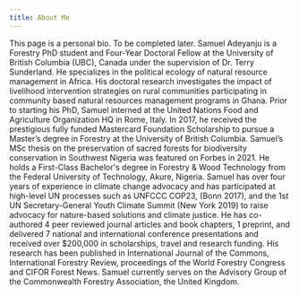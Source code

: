 ```yaml
---
title: About Me
---
```

This page is a personal bio. To be completed later.
Samuel Adeyanju is a Forestry PhD student and Four-Year Doctoral Fellow at the University of British Columbia (UBC), Canada under the supervision of Dr. Terry Sunderland. He specializes in the political ecology of natural resource management in Africa. His doctoral research investigates the impact of livelihood intervention strategies on rural communities participating in community based natural resources management programs in Ghana. Prior to starting his PhD, Samuel interned at the United Nations Food and Agriculture Organization HQ in Rome, Italy.
In 2017, he received the prestigious fully funded Mastercard Foundation Scholarship to pursue a Master’s degree in Forestry at the University of British Columbia. Samuel’s MSc thesis on the preservation of sacred forests for biodiversity conservation in Southwest Nigeria was featured on Forbes in 2021. He holds a First-Class Bachelor's degree in Forestry & Wood Technology from the Federal University of Technology, Akure, Nigeria.
Samuel has over four years of experience in climate change advocacy and has participated at high-level UN processes such as UNFCCC COP23, (Bonn 2017), and the 1st UN Secretary-General Youth Climate Summit (New York 2019) to raise advocacy for nature-based solutions and climate justice.
He has co-authored 4 peer reviewed journal articles and book chapters, 1 preprint, and delivered 7 national and international conference presentations and received over $200,000 in scholarships, travel and research funding. His research has been published in International Journal of the Commons, International Forestry Review, proceedings of the World Forestry Congress and CIFOR Forest News.
Samuel currently serves on the Advisory Group of the Commonwealth Forestry Association, the United Kingdom.
